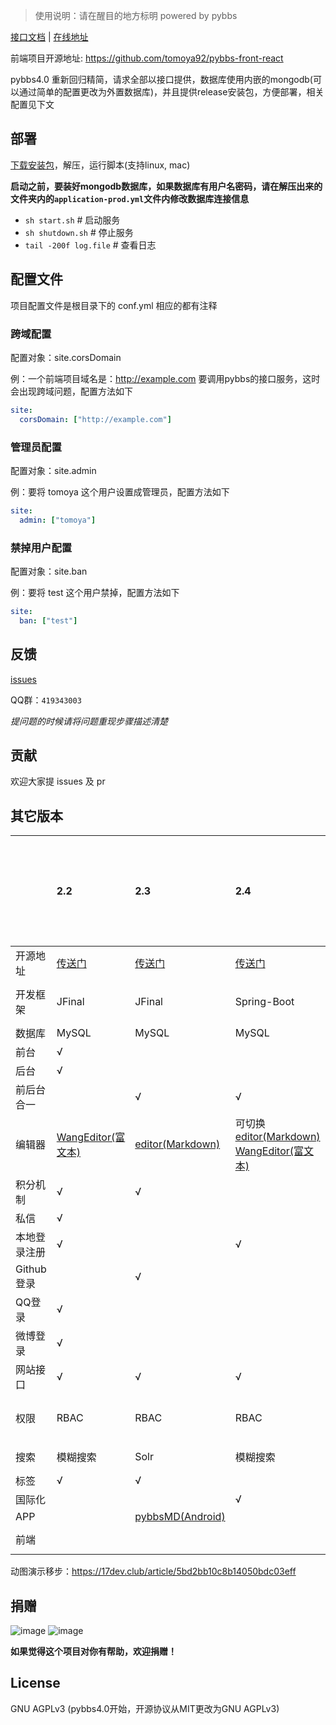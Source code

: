 > 使用说明：请在醒目的地方标明 powered by pybbs

[接口文档](https://github.com/tomoya92/pybbs/blob/master/api.md) | [在线地址](https://dev.yiiu.co/)

前端项目开源地址: https://github.com/tomoya92/pybbs-front-react

pybbs4.0 重新回归精简，请求全部以接口提供，数据库使用内嵌的mongodb(可以通过简单的配置更改为外置数据库)，并且提供release安装包，方便部署，相关配置见下文

## 部署

[下载安装包](https://github.com/tomoya92/pybbs/releases)，解压，运行脚本(支持linux, mac)

**启动之前，要装好mongodb数据库，如果数据库有用户名密码，请在解压出来的文件夹内的`application-prod.yml`文件内修改数据库连接信息**

- `sh start.sh`         # 启动服务
- `sh shutdown.sh`      # 停止服务
- `tail -200f log.file` # 查看日志

## 配置文件

项目配置文件是根目录下的 conf.yml 相应的都有注释

### 跨域配置

配置对象：site.corsDomain

例：一个前端项目域名是：http://example.com 要调用pybbs的接口服务，这时会出现跨域问题，配置方法如下

```yml
site: 
  corsDomain: ["http://example.com"]
```

### 管理员配置

配置对象：site.admin

例：要将 tomoya 这个用户设置成管理员，配置方法如下

```yml
site: 
  admin: ["tomoya"]
```

### 禁掉用户配置

配置对象：site.ban

例：要将 test 这个用户禁掉，配置方法如下

```yml
site: 
  ban: ["test"]
```

## 反馈

[issues](https://github.com/tomoya92/pybbs/issues)

QQ群：`419343003`

*提问题的时候请将问题重现步骤描述清楚*

## 贡献

欢迎大家提 issues 及 pr 

## 其它版本

|              | 2.2                                                                 | 2.3                                                     | 2.4                                                                                                                              | 2.6                                                   | 2.6.1(起不来了，就不要用了，跟2.6差不多) | 3.0                                                                 | master(这个版本是纯接口的)                                                   |
|:-------------|:--------------------------------------------------------------------|:--------------------------------------------------------|:---------------------------------------------------------------------------------------------------------------------------------|:------------------------------------------------------|:-----------------------------------------|:--------------------------------------------------------------------|:-----------------------------------------------------------------------------|
| 开源地址     | [传送门](https://github.com/tomoya92/pybbs/tree/v2.2)               | [传送门](https://github.com/tomoya92/pybbs/tree/v2.3)   | [传送门](https://github.com/tomoya92/pybbs/tree/v2.4)                                                                            | [传送门](https://github.com/tomoya92/pybbs/tree/v2.6) |                                          | [传送门](https://github.com/tomoya92/pybbs/tree/3.0)                | | [传送门](https://github.com/tomoya92/pybbs)                                |
| 开发框架     | JFinal                                                              | JFinal                                                  | Spring-Boot                                                                                                                      | Spring-Boot                                           |                                          | Spring-Boot，MyBatis                                                | Spring-Boot                                                                  |
| 数据库       | MySQL                                                               | MySQL                                                   | MySQL                                                                                                                            | MySQL                                                 |                                          | MySQL                                                               | MongoDB                                                                      |
| 前台         | &radic;                                                             |                                                         |                                                                                                                                  |                                                       |                                          | &radic;                                                             |                                                                              |
| 后台         | &radic;                                                             |                                                         |                                                                                                                                  |                                                       |                                          | &radic;                                                             |                                                                              |
| 前后台合一   |                                                                     | &radic;                                                 | &radic;                                                                                                                          | &radic;                                               |                                          |                                                                     |                                                                              |
| 编辑器       | [WangEditor(富文本)](https://github.com/wangfupeng1988/wangEditor/) | [editor(Markdown)](https://github.com/lepture/editor)   | 可切换 [editor(Markdown)](https://github.com/lepture/editor) [WangEditor(富文本)](https://github.com/wangfupeng1988/wangEditor/) | [pyeditor](https://github.com/tomoya92/pyeditor)      |                                          | [WangEditor(富文本)](https://github.com/wangfupeng1988/wangEditor/) |                                                                              |
| 积分机制     | &radic;                                                             | &radic;                                                 |                                                                                                                                  | &radic;                                               |                                          | &radic;(这个版本叫声望)                                             | &radic;                                                                      |
| 私信         | &radic;                                                             |                                                         |                                                                                                                                  |                                                       |                                          |                                                                     |                                                                              |
| 本地登录注册 | &radic;                                                             |                                                         | &radic;                                                                                                                          | &radic;                                               |                                          | &radic;                                                             | &radic;                                                                      |
| Github登录   |                                                                     | &radic;                                                 |                                                                                                                                  |                                                       |                                          | &radic;                                                             |                                                                              |
| QQ登录       | &radic;                                                             |                                                         |                                                                                                                                  |                                                       |                                          |                                                                     |                                                                              |
| 微博登录     | &radic;                                                             |                                                         |                                                                                                                                  |                                                       |                                          |                                                                     |                                                                              |
| 网站接口     | &radic;                                                             | &radic;                                                 | &radic;                                                                                                                          | &radic;                                               |                                          | &radic;                                                             | &radic;                                                                      |
| 权限         | RBAC                                                                | RBAC                                                    | RBAC                                                                                                                             | RBAC                                                  |                                          | RBAC                                                                | 通过配置用户名增加一些额外功能                                               |
| 搜索         | 模糊搜索                                                            | Solr                                                    | 模糊搜索                                                                                                                         | Hibernate-Search                                      |                                          | Elasticsearch                                                       |                                                                              |
| 标签         | &radic;                                                             | &radic;                                                 |                                                                                                                                  | &radic;                                               |                                          | &radic;                                                             |                                                                              |
| 国际化       |                                                                     |                                                         | &radic;                                                                                                                          |                                                       |                                          |                                                                     |                                                                              |
| APP          |                                                                     | [pybbsMD(Android)](https://github.com/tomoya92/pybbsMD) |                                                                                                                                  |                                                       |                                          |                                                                     |                                                                              |
| 前端         |                                                                     |                                                         |                                                                                                                                  |                                                       |                                          |                                                                     | [pybbs-front-react(React.js)](https://github.com/tomoya92/pybbs-front-react) |

动图演示移步：https://17dev.club/article/5bd2bb10c8b14050bdc03eff

## 捐赠

![image](https://cloud.githubusercontent.com/assets/6915570/18000010/9283d530-6bae-11e6-8c34-cd27060b9074.png)
![image](https://cloud.githubusercontent.com/assets/6915570/17999995/7c2a4db4-6bae-11e6-891c-4b6bc4f00f4b.png)

**如果觉得这个项目对你有帮助，欢迎捐赠！**

## License

GNU AGPLv3 (pybbs4.0开始，开源协议从MIT更改为GNU AGPLv3)
